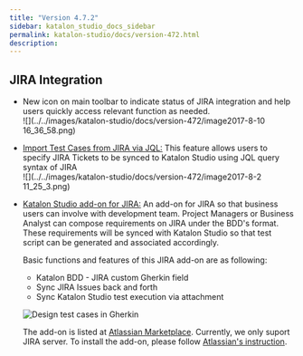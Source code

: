 ```yaml
---
title: "Version 4.7.2" 
sidebar: katalon_studio_docs_sidebar
permalink: katalon-studio/docs/version-472.html 
description: 
---
```

JIRA Integration
----------------

*   New icon on main toolbar to indicate status of JIRA integration and help users quickly access relevant function as needed.  
    ![](../../images/katalon-studio/docs/version-472/image2017-8-10 16_36_58.png)  
      
    
*   [Import Test Cases from JIRA via JQL:](/display/KD/Working+with+JIRA) This feature allows users to specify JIRA Tickets to be synced to Katalon Studio using JQL query syntax of JIRA  
    ![](../../images/katalon-studio/docs/version-472/image2017-8-2 11_25_3.png)  
      
    
*   [Katalon Studio add-on for JIRA:](/display/KD/Install+and+Use+Katalon%27s+JIRA+add-on) An add-on for JIRA so that business users can involve with development team. Project Managers or Business Analyst can compose requirements on JIRA under the BDD's format. These requirements will be synced with Katalon Studio so that test script can be generated and associated accordingly.  
    
    Basic functions and features of this JIRA add-on are as following:
    
      
    
    *   Katalon BDD - JIRA custom Gherkin field
    *   Sync JIRA Issues back and forth
    *   Sync Katalon Studio test execution via attachment
        
    
    ![Design test cases in Gherkin](../../images/katalon-studio/docs/version-472/17c5dea4-e386-499a-95e4-d2934f75fa70.png)  
    
    The add-on is listed at [Atlassian Marketplace](https://marketplace.atlassian.com/plugins/com.katalon.katalon-jira-plugin). Currently, we only suport JIRA server. To install the add-on, please follow [Atlassian's instruction](https://marketplace.atlassian.com/plugins/com.katalon.katalon-jira-plugin/server/installation).